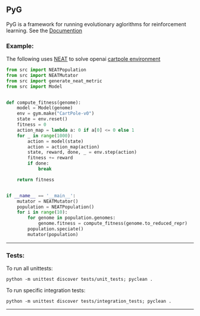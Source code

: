 ## PyG

PyG is a framework for running evolutionary aglorithms for 
reinforcement learning. 
See the [Documention](DOCUMENTATION.md)

### Example:

The following uses [NEAT](http://nn.cs.utexas.edu/downloads/papers/stanley.ec02.pdf) to solve openai 
[cartpole environment](https://gym.openai.com/envs/CartPole-v1/)

```python
from src import NEATPopulation
from src import NEATMutator
from src import generate_neat_metric
from src import Model


def compute_fitness(genome):
    model = Model(genome)
    env = gym.make("CartPole-v0")
    state = env.reset()
    fitness = 0
    action_map = lambda a: 0 if a[0] <= 0 else 1
    for _ in range(1000):
        action = model(state)
        action = action_map(action)
        state, reward, done, _ = env.step(action)
        fitness += reward
        if done:
            break

    return fitness


if __name__ == '__main__':
    mutator = NEATMutator()
    population = NEATPopulation()
    for i in range(10):
        for genome in population.genomes:
            genome.fitness = compute_fitness(genome.to_reduced_repr)
        population.speciate()
        mutator(population)
```

___

### Tests:

To run all unittests:

```shell
python -m unittest discover tests/unit_tests; pyclean .
```

To run specific integration tests:

```shell
python -m unittest discover tests/integration_tests; pyclean .
```

___

